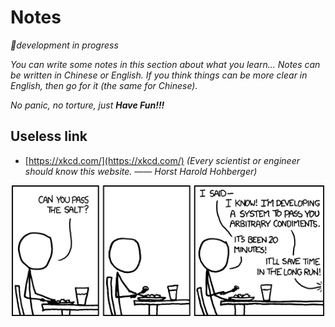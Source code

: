 # Notes
*🚧development in progress*

*You can write some notes in this section about what you learn... Notes can be written in Chinese or English. If you think things can be more clear in English, then go for it (the same for Chinese).*

*No panic, no torture, just* ***Have Fun!!!***


## Useless link
- [https://xkcd.com/](https://xkcd.com/) *(Every scientist or engineer should know this website. —— Horst Harold Hohberger)*
<div align=center><img src="../image/the_general_problem.png" width="500"></div>
